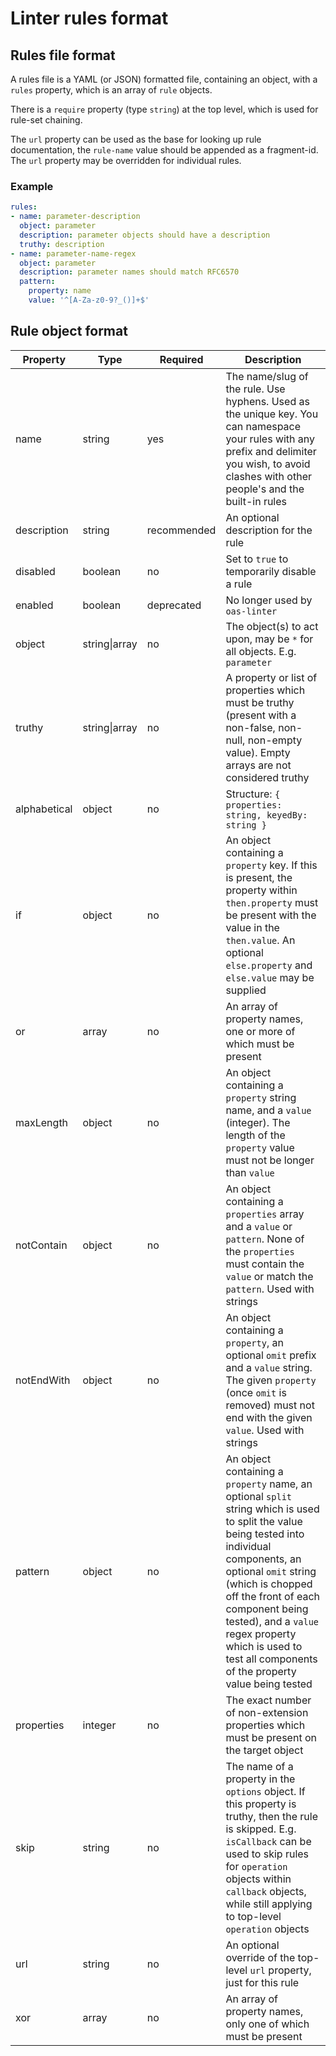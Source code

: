 # Linter rules format

## Rules file format

A rules file is a YAML (or JSON) formatted file, containing an object, with a `rules` property, which is an array of `rule` objects.

There is a `require` property (type `string`) at the top level, which is used for rule-set chaining.

The `url` property can be used as the base for looking up rule documentation, the `rule-name` value should be appended as a fragment-id. The `url` property may be overridden for individual rules.

### Example

```yaml
rules:
- name: parameter-description
  object: parameter
  description: parameter objects should have a description
  truthy: description
- name: parameter-name-regex
  object: parameter
  description: parameter names should match RFC6570
  pattern:
    property: name
    value: '^[A-Za-z0-9?_()]+$'
```

## Rule object format

|Property|Type|Required|Description|
|---|---|---|---|
|name|string|yes|The name/slug of the rule. Use hyphens. Used as the unique key. You can namespace your rules with any prefix and delimiter you wish, to avoid clashes with other people's and the built-in rules|
|description|string|recommended|An optional description for the rule|
|disabled|boolean|no|Set to `true` to temporarily disable a rule|
|enabled|boolean|deprecated|No longer used by `oas-linter`|
|object|string\|array|no|The object(s) to act upon, may be `*` for all objects. E.g. `parameter`|
|truthy|string\|array|no|A property or list of properties which must be truthy (present with a non-false, non-null, non-empty value). Empty arrays are not considered truthy|
|alphabetical|object|no|Structure: `{ properties: string, keyedBy: string }`|
|if|object|no|An object containing a `property` key. If this is present, the property within `then.property` must be present with the value in the `then.value`. An optional `else.property` and `else.value` may be supplied|
|or|array|no|An array of property names, one or more of which must be present|
|maxLength|object|no|An object containing a `property` string name, and a `value` (integer). The length of the `property` value must not be longer than `value`|
|notContain|object|no|An object containing a `properties` array and a `value` or `pattern`. None of the `properties` must contain the `value` or match the `pattern`. Used with strings|
|notEndWith|object|no|An object containing a `property`, an optional `omit` prefix and a `value` string. The given `property` (once `omit` is removed) must not end with the given `value`. Used with strings|
|pattern|object|no|An object containing a `property` name, an optional `split` string which is used to split the value being tested into individual components, an optional `omit` string (which is chopped off the front of each component being tested), and a `value` regex property which is used to test all components of the property value being tested|
|properties|integer|no|The exact number of non-extension properties which must be present on the target object|
|skip|string|no|The name of a property in the `options` object. If this property is truthy, then the rule is skipped. E.g. `isCallback` can be used to skip rules for `operation` objects within `callback` objects, while still applying to top-level `operation` objects|
|url|string|no|An optional override of the top-level `url` property, just for this rule
|xor|array|no|An array of property names, only one of which must be present|
